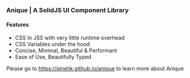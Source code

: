 ### Anique | A SolidJS UI Component Library

#### Features

- CSS In JSS with very little runtime overhead
- CSS Variables under the hood
- Concise, Minimal, Beautiful & Performant
- Ease of Use, Beautifully Typed

Please go to https://qinetik.github.io/anique to learn more about Anique